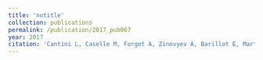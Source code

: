 ```yaml
---
title: 'notitle'
collection: publications
permalink: /publication/2017_pub067
year: 2017
citation: 'Cantini L, Caselle M, Forget A, Zinovyev A, Barillot E, Martignetti L. A review of computational approaches for the detection of microRNAs involved in cancer. <i>Frontiers in Biosciences</i> 22:1774-1791. 2017.'
---
```

